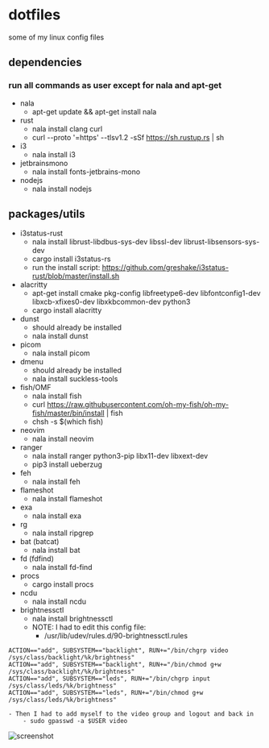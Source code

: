 # dotfiles
some of my linux config files

## dependencies
### run all commands as user except for nala and apt-get
- nala
	- apt-get update && apt-get install nala
- rust
	- nala install clang curl
	- curl --proto '=https' --tlsv1.2 -sSf https://sh.rustup.rs | sh
- i3
	- nala install i3
- jetbrainsmono
    - nala install fonts-jetbrains-mono
- nodejs
    - nala install nodejs

## packages/utils
- i3status-rust
	- nala install librust-libdbus-sys-dev libssl-dev librust-libsensors-sys-dev
	- cargo install i3status-rs
    - run the install script: https://github.com/greshake/i3status-rust/blob/master/install.sh
- alacritty
	- apt-get install cmake pkg-config libfreetype6-dev libfontconfig1-dev libxcb-xfixes0-dev libxkbcommon-dev python3
	- cargo install alacritty
- dunst
	- should already be installed
	- nala install dunst
- picom
	- nala install picom
- dmenu
	- should already be installed
	- nala install suckless-tools
- fish/OMF
	- nala install fish
	- curl https://raw.githubusercontent.com/oh-my-fish/oh-my-fish/master/bin/install | fish
	- chsh -s $(which fish)
- neovim
	- nala install neovim
- ranger
	- nala install ranger python3-pip libx11-dev libxext-dev
	- pip3 install ueberzug
- feh
    - nala install feh
- flameshot
    - nala install flameshot
- exa
    - nala install exa
- rg
    - nala install ripgrep
- bat (batcat)
    - nala install bat
- fd (fdfind)
    - nala install fd-find
- procs
    - cargo install procs
- ncdu
    - nala install ncdu
- brightnessctl
    - nala install brightnessctl
    - NOTE: I had to edit this config file:
        - /usr/lib/udev/rules.d/90-brightnessctl.rules
```
ACTION=="add", SUBSYSTEM=="backlight", RUN+="/bin/chgrp video /sys/class/backlight/%k/brightness"
ACTION=="add", SUBSYSTEM=="backlight", RUN+="/bin/chmod g+w /sys/class/backlight/%k/brightness"
ACTION=="add", SUBSYSTEM=="leds", RUN+="/bin/chgrp input /sys/class/leds/%k/brightness"
ACTION=="add", SUBSYSTEM=="leds", RUN+="/bin/chmod g+w /sys/class/leds/%k/brightness"
```
    - Then I had to add myself to the video group and logout and back in
        - sudo gpasswd -a $USER video

![screenshot](https://user-images.githubusercontent.com/65072072/178594963-1c37d563-fa2b-446a-a7bd-97e95d6f418c.png)
